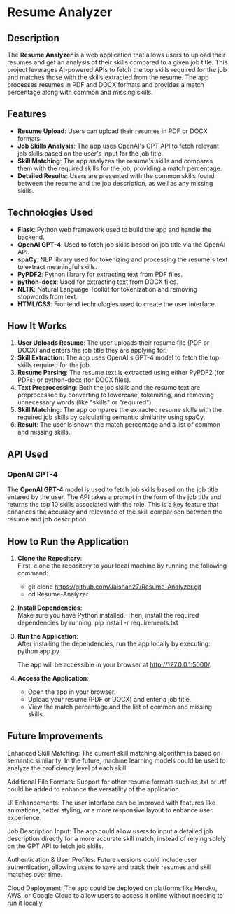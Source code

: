 # Resume Analyzer

## Description

The **Resume Analyzer** is a web application that allows users to upload their resumes and get an analysis of their skills compared to a given job title. This project leverages AI-powered APIs to fetch the top skills required for the job and matches those with the skills extracted from the resume. The app processes resumes in PDF and DOCX formats and provides a match percentage along with common and missing skills.

## Features

- **Resume Upload**: Users can upload their resumes in PDF or DOCX formats.
- **Job Skills Analysis**: The app uses OpenAI's GPT API to fetch relevant job skills based on the user's input for the job title.
- **Skill Matching**: The app analyzes the resume's skills and compares them with the required skills for the job, providing a match percentage.
- **Detailed Results**: Users are presented with the common skills found between the resume and the job description, as well as any missing skills.

## Technologies Used

- **Flask**: Python web framework used to build the app and handle the backend.
- **OpenAI GPT-4**: Used to fetch job skills based on job title via the OpenAI API.
- **spaCy**: NLP library used for tokenizing and processing the resume's text to extract meaningful skills.
- **PyPDF2**: Python library for extracting text from PDF files.
- **python-docx**: Used for extracting text from DOCX files.
- **NLTK**: Natural Language Toolkit for tokenization and removing stopwords from text.
- **HTML/CSS**: Frontend technologies used to create the user interface.

## How It Works

1. **User Uploads Resume**: The user uploads their resume file (PDF or DOCX) and enters the job title they are applying for.
2. **Skill Extraction**: The app uses OpenAI's GPT-4 model to fetch the top skills required for the job.
3. **Resume Parsing**: The resume text is extracted using either PyPDF2 (for PDFs) or python-docx (for DOCX files).
4. **Text Preprocessing**: Both the job skills and the resume text are preprocessed by converting to lowercase, tokenizing, and removing unnecessary words (like "skills" or "required").
5. **Skill Matching**: The app compares the extracted resume skills with the required job skills by calculating semantic similarity using spaCy.
6. **Result**: The user is shown the match percentage and a list of common and missing skills.

## API Used

### OpenAI GPT-4

The **OpenAI GPT-4** model is used to fetch job skills based on the job title entered by the user. The API takes a prompt in the form of the job title and returns the top 10 skills associated with the role. This is a key feature that enhances the accuracy and relevance of the skill comparison between the resume and job description.

## How to Run the Application

1. **Clone the Repository**:  
   First, clone the repository to your local machine by running the following command:
   - git clone https://github.com/Jaishan27/Resume-Analyzer.git
   - cd Resume-Analyzer

2. **Install Dependencies**:  
   Make sure you have Python installed. Then, install the required dependencies by running:
   pip install -r requirements.txt

3. **Run the Application**:  
   After installing the dependencies, run the app locally by executing:
   python app.py

   The app will be accessible in your browser at http://127.0.0.1:5000/.

4. **Access the Application**:  
   - Open the app in your browser.
   - Upload your resume (PDF or DOCX) and enter a job title.
   - View the match percentage and the list of common and missing skills.

## Future Improvements

Enhanced Skill Matching: The current skill matching algorithm is based on semantic similarity. In the future, machine learning models could be used to analyze the proficiency level of each skill.

Additional File Formats: Support for other resume formats such as .txt or .rtf could be added to enhance the versatility of the application.

UI Enhancements: The user interface can be improved with features like animations, better styling, or a more responsive layout to enhance user experience.

Job Description Input: The app could allow users to input a detailed job description directly for a more accurate skill match, instead of relying solely on the GPT API to fetch job skills.

Authentication & User Profiles: Future versions could include user authentication, allowing users to save and track their resumes and skill matches over time.

Cloud Deployment: The app could be deployed on platforms like Heroku, AWS, or Google Cloud to allow users to access it online without needing to run it locally.

